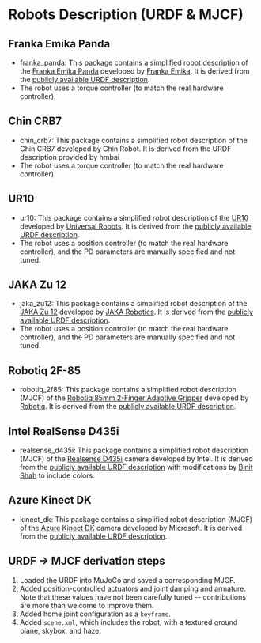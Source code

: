 # Robots Description (URDF & MJCF)

## Franka Emika Panda

- franka_panda: This package contains a simplified robot description of the [Franka Emika Panda](https://www.franka.de/) developed by [Franka Emika](https://www.franka.de/company). It is derived from the [publicly available URDF description](https://github.com/frankaemika/franka_ros/tree/develop/franka_description/robots/panda).
- The robot uses a torque controller (to match the real hardware controller).

## Chin CRB7

- chin_crb7: This package contains a simplified robot description of the Chin CRB7 developed by Chin Robot. It is derived from the URDF description provided by hmbai
- The robot uses a torque controller (to match the real hardware controller).

## UR10

- ur10: This package contains a simplified robot description of the [UR10](https://www.universal-robots.com/products/ur10-robot/) developed by [Universal Robots](https://www.universal-robots.com/). It is derived from the [publicly available URDF description](https://github.com/ros-industrial/universal_robot/tree/noetic-devel/ur_description/urdf).
- The robot uses a position controller (to match the real hardware controller), and the PD parameters are manually specified and not tuned.

## JAKA Zu 12

- jaka_zu12: This package contains a simplified robot description of the [JAKA Zu 12](https://www.jaka.com/en/productDetails/JAKA_Zu_12) developed by [JAKA Robotics](https://www.jaka.com/en/index). It is derived from the [publicly available URDF description](https://github.com/JakaCobot/jaka_robot/tree/main/jaka_robot_v2.2/src/jaka_description/urdf).
- The robot uses a position controller (to match the real hardware controller), and the PD parameters are manually specified and not tuned.

## Robotiq 2F-85

- robotiq_2f85: This package contains a simplified robot description (MJCF) of the [Robotiq 85mm 2-Finger Adaptive Gripper](https://robotiq.com/products/2f85-140-adaptive-robot-gripper) developed by [Robotiq](https://robotiq.com/). It is derived from the [publicly available URDF description](https://github.com/ros-industrial/robotiq/tree/kinetic-devel/robotiq_2f_85_gripper_visualization).

## Intel RealSense D435i

- realsense_d435i: This package contains a simplified robot description (MJCF) of the [Realsense D435i](https://www.intelrealsense.com/depth-camera-d435i/) camera developed by Intel. It is derived from the [publicly available URDF description](https://github.com/IntelRealSense/realsense-ros/blob/ros2-development/realsense2_description/urdf/_d435i.urdf.xacro) with modifications by [Binit Shah](https://www.linkedin.com/in/binit-shah) to include colors.

## Azure Kinect DK

- kinect_dk: This package contains a simplified robot description (MJCF) of the [Azure Kinect DK](https://azure.microsoft.com/zh-cn/products/kinect-dk) camera developed by Microsoft. It is derived from the [publicly available URDF description](https://github.com/microsoft/Azure_Kinect_ROS_Driver/blob/melodic/urdf/azure_kinect.urdf.xacro).

## URDF → MJCF derivation steps

1. Loaded the URDF into MuJoCo and saved a corresponding MJCF.
2. Added position-controlled actuators and joint damping and armature. Note that these values have not been carefully tuned -- contributions are more than welcome to improve them.
3. Added home joint configuration as a `keyframe`.
4. Added `scene.xml`, which includes the robot, with a textured ground plane, skybox, and haze.
